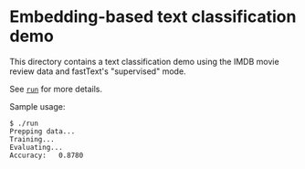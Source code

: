 # Embedding-based text classification demo

This directory contains a text classification demo using the IMDB movie review
data and fastText's "supervised" mode.

See [`run`](run) for more details.

Sample usage:

    $ ./run
    Prepping data...
    Training...
    Evaluating...
    Accuracy:   0.8780
